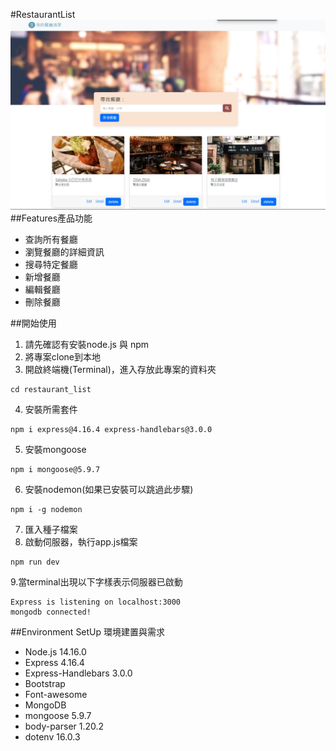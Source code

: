 #RestaurantList
![img.png](餐廳清單擴充CRUD截圖.png)
##Features產品功能
- 查詢所有餐廳
- 瀏覽餐廳的詳細資訊
- 搜尋特定餐廳
- 新增餐廳
- 編輯餐廳
- 刪除餐廳

##開始使用
1. 請先確認有安裝node.js 與 npm
2. 將專案clone到本地
3. 開啟終端機(Terminal)，進入存放此專案的資料夾
```
cd restaurant_list
```
4. 安裝所需套件
```
npm i express@4.16.4 express-handlebars@3.0.0
```
5. 安裝mongoose
```
npm i mongoose@5.9.7
```
6. 安裝nodemon(如果已安裝可以跳過此步驟)
```
npm i -g nodemon
```
7. 匯入種子檔案
8. 啟動伺服器，執行app.js檔案
```
npm run dev
```
9.當terminal出現以下字樣表示伺服器已啟動
```
Express is listening on localhost:3000
mongodb connected!
```


##Environment SetUp 環境建置與需求
- Node.js 14.16.0
- Express 4.16.4
- Express-Handlebars 3.0.0
- Bootstrap
- Font-awesome
- MongoDB
- mongoose 5.9.7
- body-parser 1.20.2
- dotenv 16.0.3